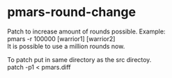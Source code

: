 # pmars-round-change
Patch to increase amount of rounds possible.
Example: <br />
pmars -r 100000 [warrior1] [warrior2] <br />
It is possible to use a million rounds now. <br />

To patch put in same directory as the src directoy. <br />
patch -p1 < pmars.diff <br />
